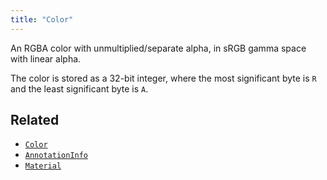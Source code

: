 ```yaml
---
title: "Color"
---
```


An RGBA color with unmultiplied/separate alpha, in sRGB gamma space with linear alpha.

The color is stored as a 32-bit integer, where the most significant
byte is `R` and the least significant byte is `A`.



## Related

* [`Color`](../components/color.md)
* [`AnnotationInfo`](../datatypes/annotation_info.md)
* [`Material`](../datatypes/material.md)
